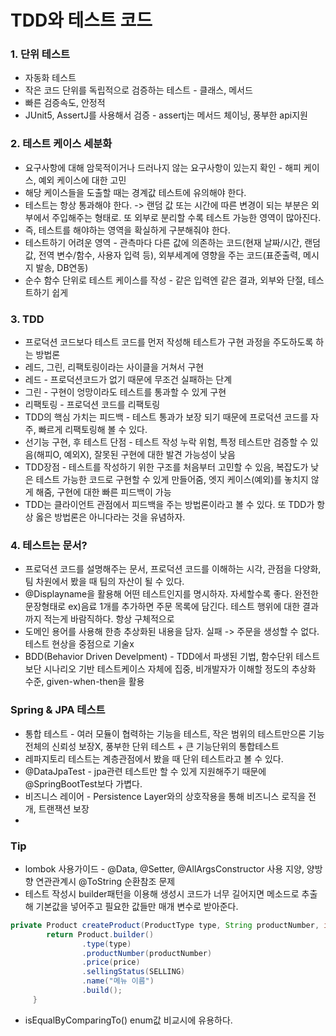# TDD와 테스트 코드
### 1. 단위 테스트
+ 자동화 테스트
+ 작은 코드 단위를 독립적으로 검증하는 테스트 - 클래스, 메서드
+ 빠른 검증속도, 안정적
+ JUnit5, AssertJ를 사용해서 검증 - assertj는 메서드 체이닝, 풍부한 api지원

### 2. 테스트 케이스 세분화
+ 요구사항에 대해 암묵적이거나 드러나지 않는 요구사항이 있는지 확인 - 해피 케이스, 예외 케이스에 대한 고민
+ 해당 케이스들을 도출할 때는 경계값 테스트에 유의해야 한다.
+ 테스트는 항상 통과해야 한다. -> 랜덤 값 또는 시간에 따른 변경이 되는 부분은 외부에서 주입해주는 형태로. 또 외부로 분리할 수록 테스트 가능한 영역이 많아진다.
+ 즉, 테스트를 해야하는 영역을 확실하게 구분해줘야 한다.
+ 테스트하기 어려운 영역 - 관측마다 다른 값에 의존하는 코드(현재 날짜/시간, 랜덤 값, 전역 변수/함수, 사용자 입력 등), 외부세계에 영향을 주는 코드(표준출력, 메시지 발송, DB연동)
+ 순수 함수 단위로 테스트 케이스를 작성 - 같은 입력엔 같은 결과, 외부와 단절, 테스트하기 쉽게

### 3. TDD
+ 프로덕션 코드보다 테스트 코드를 먼저 작성해 테스트가 구현 과정을 주도하도록 하는 방법론
+ 레드, 그린, 리팩토링이라는 사이클을 거쳐서 구현 
+ 레드 - 프로덕션코드가 없기 때문에 무조건 실패하는 단계
+ 그린 - 구현이 엉망이라도 테스트를 통과할 수 있게 구현
+ 리팩토링 - 프로덕션 코드를 리팩토링
+ TDD의 핵심 가치는 피드백 - 테스트 통과가 보장 되기 때문에 프로덕션 코드를 자주, 빠르게 리팩토링해 볼 수 있다.
+ 선기능 구현, 후 테스트 단점 - 테스트 작성 누락 위험, 특정 테스트만 검증할 수 있음(해피O, 예외X), 잘못된 구현에 대한 발견 가능성이 낮음
+ TDD장점 - 테스트를 작성하기 위한 구조를 처음부터 고민할 수 있음, 복잡도가 낮은 테스트 가능한 코드로 구현할 수 있게 만들어줌, 엣지 케이스(예외)를 놓치지 않게 해줌, 구현에 대한 빠른 피드백이 가능
+ TDD는 클라이언트 관점에서 피드백을 주는 방법론이라고 볼 수 있다. 또 TDD가 항상 옳은 방법론은 아니다라는 것을 유념하자.

### 4. 테스트는 문서?
+ 프로덕션 코드를 설명해주는 문서, 프로덕션 코드를 이해하는 시각, 관점을 다양화, 팀 차원에서 봤을 때 팀의 자산이 될 수 있다.
+ @Displayname을 활용해 어떤 테스트인지를 명시하자. 자세할수록 좋다. 완전한 문장형태로 ex)음료 1개를 추가하면 주문 목록에 담긴다. 테스트 행위에 대한 결과까지 적는게 바람직하다. 항상 구체적으로
+ 도메인 용어를 사용해 한층 추상화된 내용을 담자. 실패 -> 주문을 생성할 수 없다. 테스트 현상을 중점으로 기술x
+ BDD(Behavior Driven Develpment) - TDD에서 파생된 기법, 함수단위 테스트보단 시나리오 기반 테스트케이스 자체에 집중, 비개발자가 이해할 정도의 추상화 수준, given-when-then을 활용

### Spring & JPA 테스트
+ 통합 테스트 - 여러 모듈이 협력하는 기능을 테스트, 작은 범위의 테스트만으론 기능 전체의 신뢰성 보장X, 풍부한 단위 테스트 + 큰 기능단위의 통합테스트
+ 레파지토리 테스트는 계층관점에서 봤을 때 단위 테스트라고 볼 수 있다.
+ @DataJpaTest - jpa관련 테스트만 할 수 있게 지원해주기 때문에 @SpringBootTest보다 가볍다.
+ 비즈니스 레이어 - Persistence Layer와의 상호작용을 통해 비즈니스 로직을 전개, 트랜잭션 보장
+ 

### Tip
+ lombok 사용가이드 - @Data, @Setter, @AllArgsConstructor 사용 지양, 양방향 연관관계시 @ToString 순환참조 문제
+ 테스트 작성시  builder패턴을 이용해 생성시 코드가 너무 길어지면 메소드로 추출해 기본값을 넣어주고 필요한 값들만 매개 변수로 받아준다.
```java
private Product createProduct(ProductType type, String productNumber, int price) {
        return Product.builder()
                .type(type)
                .productNumber(productNumber)
                .price(price)
                .sellingStatus(SELLING)
                .name("메뉴 이름")
                .build();
     }
```
+ isEqualByComparingTo() enum값 비교시에 유용하다.
